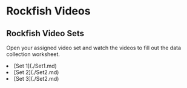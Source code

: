 # Rockfish Videos

## Rockfish Video Sets

Open your assigned video set and watch the videos to fill out the data collection worksheet.

<li>[Set 1](./Set1.md)</li>
<li>[Set 2](./Set2.md)</li>
<li>[Set 3](./Set2.md)</li>
